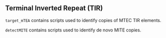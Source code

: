 ## Terminal Inverted Repeat (TIR)

```target_mTEA``` contains scripts used to identify copies of MTEC TIR elements.

```detectMITE``` contains scripts used to identify de novo MITE copies.
